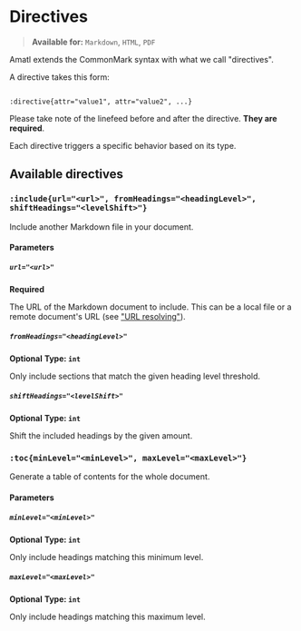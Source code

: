 # Directives

> **Available for:** `Markdown`, `HTML`, `PDF`

Amatl extends the CommonMark syntax with what we call "directives".

A directive takes this form:

```

:directive{attr="value1", attr="value2", ...}

```

Please take note of the linefeed before and after the directive. **They are required**.

Each directive triggers a specific behavior based on its type.

## Available directives

### `:include{url="<url>", fromHeadings="<headingLevel>", shiftHeadings="<levelShift>"}`

Include another Markdown file in your document.

#### Parameters

##### `url="<url>"`

**Required**

The URL of the Markdown document to include. This can be a local file or a remote document's URL (see ["URL resolving"](../url-resolving/README.md)).

##### `fromHeadings="<headingLevel>"`

**Optional**
**Type: `int`**

Only include sections that match the given heading level threshold.

##### `shiftHeadings="<levelShift>"`

**Optional**
**Type: `int`**

Shift the included headings by the given amount.

### `:toc{minLevel="<minLevel>", maxLevel="<maxLevel>"}`

Generate a table of contents for the whole document.

#### Parameters

##### `minLevel="<minLevel>"`

**Optional**
**Type: `int`**

Only include headings matching this minimum level.

##### `maxLevel="<maxLevel>"`

**Optional**
**Type: `int`**

Only include headings matching this maximum level.
